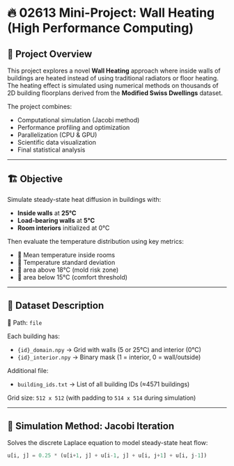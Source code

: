 # 🔥 02613 Mini-Project: Wall Heating (High Performance Computing)

## 📌 Project Overview

This project explores a novel **Wall Heating** approach where inside walls of buildings are heated instead of using traditional radiators or floor heating. The heating effect is simulated using numerical methods on thousands of 2D building floorplans derived from the **Modified Swiss Dwellings** dataset.

The project combines:

- Computational simulation (Jacobi method)
- Performance profiling and optimization
- Parallelization (CPU & GPU)
- Scientific data visualization
- Final statistical analysis

---

## 🏗️ Objective

Simulate steady-state heat diffusion in buildings with:

- **Inside walls** at **25°C**
- **Load-bearing walls** at **5°C**
- **Room interiors** initialized at 0°C

Then evaluate the temperature distribution using key metrics:

- 🔹 Mean temperature inside rooms
- 🔹 Temperature standard deviation
- 🔹 area above 18°C (mold risk zone)
- 🔹 area below 15°C (comfort threshold)

---

## 📁 Dataset Description

📂 Path: `file`

Each building has:

- `{id}_domain.npy` → Grid with walls (5 or 25°C) and interior (0°C)
- `{id}_interior.npy` → Binary mask (1 = interior, 0 = wall/outside)

Additional file:

- `building_ids.txt` → List of all building IDs (≈4571 buildings)

Grid size: `512 x 512` (with padding to `514 x 514` during simulation)

---

## 🧮 Simulation Method: Jacobi Iteration

Solves the discrete Laplace equation to model steady-state heat flow:

```python
u[i, j] = 0.25 * (u[i+1, j] + u[i-1, j] + u[i, j+1] + u[i, j-1])
```
